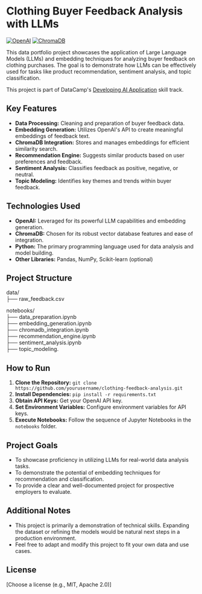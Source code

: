 # Clothing Buyer Feedback Analysis with LLMs

[![OpenAI](https://img.shields.io/badge/Powered%20by-OpenAI-blue)](https://openai.com)
[![ChromaDB](https://img.shields.io/badge/Powered%20by-ChromaDB-orange)](https://www.trychroma.com)

This data portfolio project showcases the application of Large Language Models (LLMs) and embedding techniques for analyzing buyer feedback on clothing purchases. The goal is to demonstrate how LLMs can be effectively used for tasks like product recommendation, sentiment analysis, and topic classification.

This project is part of DataCamp's [Developing AI Application](https://app.datacamp.com/learn/skill-tracks/developing-ai-applications) skill track.


## Key Features

- **Data Processing:** Cleaning and preparation of buyer feedback data.
- **Embedding Generation:** Utilizes OpenAI's API to create meaningful embeddings of feedback text.
- **ChromaDB Integration:** Stores and manages embeddings for efficient similarity search.
- **Recommendation Engine:** Suggests similar products based on user preferences and feedback.
- **Sentiment Analysis:** Classifies feedback as positive, negative, or neutral.
- **Topic Modeling:** Identifies key themes and trends within buyer feedback.

## Technologies Used

- **OpenAI:** Leveraged for its powerful LLM capabilities and embedding generation.
- **ChromaDB:**  Chosen for its robust vector database features and ease of integration.
- **Python:** The primary programming language used for data analysis and model building.
- **Other Libraries:** Pandas, NumPy, Scikit-learn (optional)

## Project Structure

data/ \
├── raw_feedback.csv

notebooks/ \
├── data_preparation.ipynb \
├── embedding_generation.ipynb \
├── chromadb_integration.ipynb \
├── recommendation_engine.ipynb \
├── sentiment_analysis.ipynb \
├── topic_modeling.


## How to Run

1. **Clone the Repository:** `git clone https://github.com/yourusername/clothing-feedback-analysis.git`
2. **Install Dependencies:**  `pip install -r requirements.txt`
3. **Obtain API Keys:** Get your OpenAI API key.
4. **Set Environment Variables:** Configure environment variables for API keys.
5. **Execute Notebooks:** Follow the sequence of Jupyter Notebooks in the `notebooks` folder.

## Project Goals

- To showcase proficiency in utilizing LLMs for real-world data analysis tasks.
- To demonstrate the potential of embedding techniques for recommendation and classification.
- To provide a clear and well-documented project for prospective employers to evaluate.

## Additional Notes

- This project is primarily a demonstration of technical skills.  Expanding the dataset or refining the models would be natural next steps in a production environment.
- Feel free to adapt and modify this project to fit your own data and use cases.

## License
[Choose a license (e.g., MIT, Apache 2.0)]